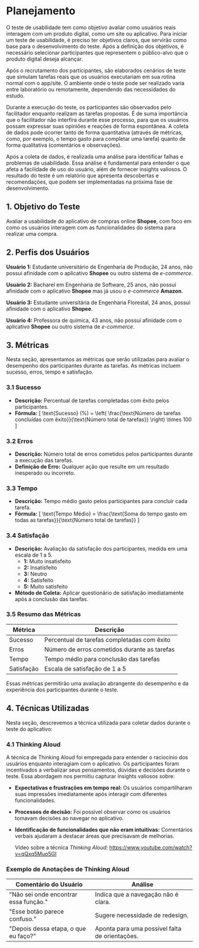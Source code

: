 # Planejamento

O teste de usabilidade tem como objetivo avaliar como usuários reais interagem com um produto digital, como um site ou aplicativo. Para iniciar um teste de usabilidade, é preciso ter objetivos claros, que servirão como base para o desenvolvimento do teste. Após a definição dos objetivos, é necessário selecionar participantes que representem o público-alvo que o produto digital deseja alcançar.

Após o recrutamento dos participantes, são elaborados cenários de teste que simulam tarefas reais que os usuários executariam em sua rotina normal com o app/site. O ambiente onde o teste pode ser realizado varia entre laboratório ou remotamente, dependendo das necessidades do estudo.

Durante a execução do teste, os participantes são observados pelo facilitador enquanto realizam as tarefas propostas. É de suma importância que o facilitador não interfira durante esse processo, para que os usuários possam expressar suas opiniões e reações de forma espontânea. A coleta de dados pode ocorrer tanto de forma quantitativa (através de métricas, como, por exemplo, o tempo gasto para completar uma tarefa) quanto de forma qualitativa (comentários e observações).

Após a coleta de dados, é realizada uma análise para identificar falhas e problemas de usabilidade. Essa análise é fundamental para entender o que afeta a facilidade de uso do usuário, além de fornecer insights valiosos. O resultado do teste é um relatório que apresenta descobertas e recomendações, que podem ser implementadas na próxima fase de desenvolvimento.



## 1. Objetivo do Teste

  Avaliar a usabilidade do aplicativo de compras online **Shopee**, com foco em como os usuários interagem com as funcionalidades do sistema para realizar uma compra.

## 2. Perfis dos Usuários

  **Usuário 1:** Estudante universitário de Engenharia de Produção, 24 anos, não possui afinidade com o aplicativo **Shopee** ou outro sistema de *e-commerce*.
  
  **Usuário 2:** Bacharel em Engenharia de Software, 25 anos, não possui afinidade com o aplicativo **Shopee** mas já usou o *e-commerce* **Amazon**. 
  
  **Usuário 3:** Estudante universitária de Engenharia Florestal, 24 anos, possui afinidade com o aplicativo **Shopee**.
  
  **Usuário 4:** Professora de química, 43 anos, não possui afinidade com o aplicativo **Shopee** ou outro sistema de *e-commerce*.

## 3. Métricas

Nesta seção, apresentamos as métricas que serão utilizadas para avaliar o desempenho dos participantes durante as tarefas. As métricas incluem sucesso, erros, tempo e satisfação.

### 3.1 Sucesso
- **Descrição:** Percentual de tarefas completadas com êxito pelos participantes.
- **Fórmula:** 
  \[
  \text{Sucesso} (\%) = \left( \frac{\text{Número de tarefas concluídas com êxito}}{\text{Número total de tarefas}} \right) \times 100
  \]

### 3.2 Erros
- **Descrição:** Número total de erros cometidos pelos participantes durante a execução das tarefas.
- **Definição de Erro:** Qualquer ação que resulte em um resultado inesperado ou incorreto.

### 3.3 Tempo
- **Descrição:** Tempo médio gasto pelos participantes para concluir cada tarefa.
- **Fórmula:** 
  \[
  \text{Tempo Médio} = \frac{\text{Soma do tempo gasto em todas as tarefas}}{\text{Número total de tarefas}}
  \]

### 3.4 Satisfação
- **Descrição:** Avaliação da satisfação dos participantes, medida em uma escala de 1 a 5.
  - **1:** Muito insatisfeito
  - **2:** Insatisfeito
  - **3:** Neutro
  - **4:** Satisfeito
  - **5:** Muito satisfeito
- **Método de Coleta:** Aplicar questionário de satisfação imediatamente após a conclusão das tarefas.

### 3.5 Resumo das Métricas
| Métrica    | Descrição                                       |
|------------|-------------------------------------------------|
| Sucesso    | Percentual de tarefas completadas com êxito    |
| Erros      | Número de erros cometidos durante as tarefas    |
| Tempo      | Tempo médio para conclusão das tarefas          |
| Satisfação | Escala de satisfação de 1 a 5                   |

Essas métricas permitirão uma avaliação abrangente do desempenho e da experiência dos participantes durante o teste.

## 4. Técnicas Utilizadas

Nesta seção, descrevemos a técnica utilizada para coletar dados durante o teste do aplicativo:

### 4.1 Thinking Aloud

A técnica de Thinking Aloud foi empregada para entender o raciocínio dos usuários enquanto interagiam com o aplicativo. Os participantes foram incentivados a verbalizar seus pensamentos, dúvidas e decisões durante o teste. Essa abordagem nos permitiu capturar insights valiosos sobre:

- **Expectativas e frustrações em tempo real:** Os usuários compartilharam suas impressões imediatamente após interagir com diferentes funcionalidades.
- **Processos de decisão:** Foi possível observar como os usuários tomavam decisões ao navegar no aplicativo.
- **Identificação de funcionalidades que não eram intuitivas:** Comentários verbais ajudaram a destacar áreas que precisavam de melhorias.

  Vídeo sobre a técnica *Thinking Aloud*: https://www.youtube.com/watch?v=qQxq5Muo5GI

### Exemplo de Anotações de Thinking Aloud

| Comentário do Usuário                   | Análise                                    |
|-----------------------------------------|-------------------------------------------|
| "Não sei onde encontrar essa função."  | Indica que a navegação não é clara.      |
| "Esse botão parece confuso."            | Sugere necessidade de redesign.           |
| "Depois dessa etapa, o que eu faço?"      | Aponta para uma possível falta de orientações. |



  
  

